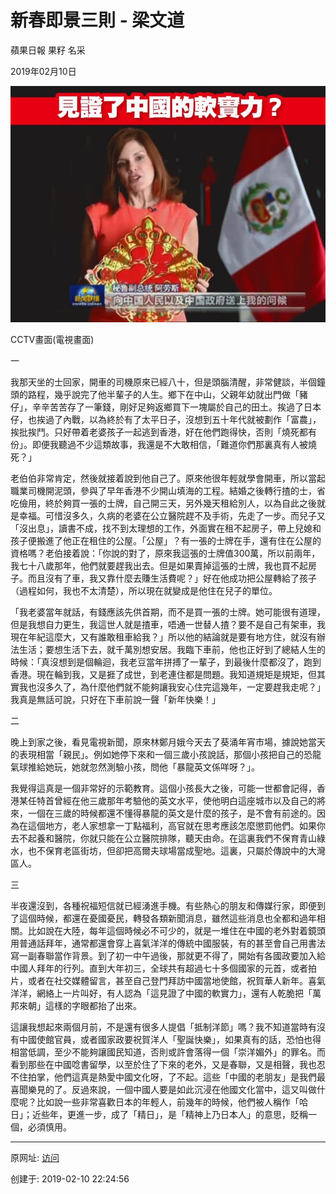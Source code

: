 # 新春即景三則 - 梁文道

蘋果日報 果籽 名采

2019年02月10日


![图20190210-1秘鲁](图20190210-1秘鲁.jpg)

CCTV畫面(電視畫面)

一  

我那天坐的士回家，開車的司機原來已經八十，但是頭腦清醒，非常健談，半個鐘頭的路程，幾乎說完了他半輩子的人生。鄉下在中山，父親年幼就出門做「豬仔」，辛辛苦苦存了一筆錢，剛好足夠返鄉買下一塊屬於自己的田土。挨過了日本仔，也挨過了內戰，以為終於有了太平日子，沒想到五十年代就被劃作「富農」，挨批挨鬥。只好帶着老婆孩子一起逃到香港，好在他們跑得快，否則「燒死都有份」。即便我聽過不少這類故事，我還是不大敢相信，「難道你們那裏真有人被燒死？」  

老伯伯非常肯定，然後就接着說到他自己了。原來他很年輕就學會開車，所以當起職業司機開泥頭，參與了早年香港不少開山填海的工程。結婚之後轉行揸的士，省吃儉用，終於夠買一張的士牌，自己開三天，另外幾天租給別人，以為自此之後就是幸福。可惜沒多久，久病的老婆在公立醫院趕不及手術，先走了一步。而兒子又「沒出息」，讀書不成，找不到太理想的工作，外面實在租不起房子，帶上兒媳和孩子便搬進了他正在租住的公屋。「公屋」？有一張的士牌在手，還有住在公屋的資格嗎？老伯接着說：「你說的對了，原來我這張的士牌值300萬，所以前兩年，我七十八歲那年，他們就要趕我出去。但是如果賣掉這張的士牌，我也買不起房子。而且沒有了車，我又靠什麼去賺生活費呢？」好在他成功把公屋轉給了孩子（過程如何，我也不太清楚），所以現在就變成是他住在兒子的單位。  

「我老婆當年就話，有錢應該先供首期，而不是買一張的士牌。她可能很有道理，但是我想自力更生，我這世人就是揸車，唔通一世替人揸？要不是自己有架車，我現在年紀這麼大，又有誰敢租車給我？」所以他的結論就是要有地方住，就沒有辦法生活；要想生活下去，就千萬別想安居。我臨下車前，他也正好到了總結人生的時候：「真沒想到是個輪迴，我老豆當年拼搏了一輩子，到最後什麼都沒了，跑到香港。現在輪到我，又是捱了成世，到老連住都是問題。我知道規矩是規矩，但其實我也沒多久了，為什麼他們就不能夠讓我安心住完這幾年，一定要趕我走呢？」我真是無話可說，只好在下車前說一聲「新年快樂！」  

二  

晚上到家之後，看見電視新聞，原來林鄭月娥今天去了葵涌年宵市場，據說她當天的表現相當「親民」。例如她停下來和一個三歲小孩說話，那個小孩把自己的恐龍氣球推給她玩，她就忽然測驗小孩，問他「暴龍英文係咩呀？」。  

我覺得這真是一個非常好的示範教育。這個小孩長大之後，可能一世都會記得，香港某任特首曾經在他三歲那年考驗他的英文水平，使他明白這座城市以及自己的將來，一個在三歲的時候都還不懂得暴龍的英文是什麼的孩子，是不會有前途的。因為在這個地方，老人家想拿一丁點福利，高官就在思考應該怎麼懲罰他們。如果你去不起養和醫院，你就只能在公立醫院排隊，聽天由命。在這裏我們不保育青山綠水，也不保育老區街坊，但卻把高爾夫球場當成聖地。這裏，只屬於傳說中的大灣區人。  

三  

半夜還沒到，各種祝福短信就已經湧進手機。有些熱心的朋友和傳媒行家，即便到了這個時候，都還在憂國憂民，轉發各類新聞消息，雖然這些消息也全都和過年相關。比如說在大陸，每年這個時候必不可少的，就是一堆住在中國的老外對着鏡頭用普通話拜年，通常都還會穿上喜氣洋洋的傳統中國服裝，有的甚至會自己用書法寫一副春聯當作背景。到了初一中午過後，那就更不得了，開始有各國政要加入給中國人拜年的行列。直到大年初三，全球共有超過七十多個國家的元首，或者拍片，或者在社交媒體留言，甚至自己登門拜訪中國當地使館，祝賀華人新年。喜氣洋洋，網絡上一片叫好，有人認為「這見證了中國的軟實力」，還有人乾脆把「萬邦來朝」這樣的字眼都抬了出來。  

這讓我想起來兩個月前，不是還有很多人提倡「抵制洋節」嗎？我不知道當時有沒有中國使館官員，或者國家政要祝賀洋人「聖誕快樂」，如果真有的話，恐怕也得相當低調，至少不能夠讓國民知道，否則或許會落得一個「崇洋媚外」的罪名。而看到那些在中國唸書留學，以至於住了下來的老外，又是春聯，又是相聲，我也忍不住拍掌，他們這真是熱愛中國文化呀，了不起。這些「中國的老朋友」是我們最喜聞樂見的了。反過來說，一個中國人要是如此沉浸在他國文化當中，這又叫做什麼呢？比如說一些非常喜歡日本的年輕人，前幾年的時候，他們被人稱作「哈日」；近些年，更進一步，成了「精日」，是「精神上乃日本人」的意思，貶稱一個，必須慎用。



---------------------------------------------------


原网址: [访问](https://hk.lifestyle.appledaily.com/lifestyle/columnist/%E6%A2%81%E6%96%87%E9%81%93/daily/article/20190210/20609343)

创建于: 2019-02-10 22:24:56

